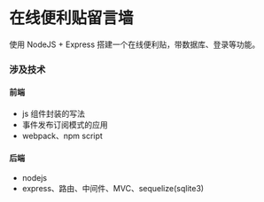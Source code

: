 # 在线便利贴留言墙
使用 NodeJS + Express 搭建一个在线便利贴，带数据库、登录等功能。




### 涉及技术

#### 前端
 - js 组件封装的写法
 - 事件发布订阅模式的应用
 - webpack、npm script
 
#### 后端 
 - nodejs
 - express、路由、中间件、MVC、sequelize(sqlite3)

